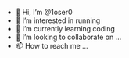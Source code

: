 - 👋 Hi, I’m @1oser0
- 👀 I’m interested in running
- 🌱 I’m currently learning coding
- 💞️ I’m looking to collaborate on ...
- 📫 How to reach me ...

<!---
1oser0/1oser0 is a ✨ special ✨ repository because its `README.md` (this file) appears on your GitHub profile.
You can click the Preview link to take a look at your changes.
--->
